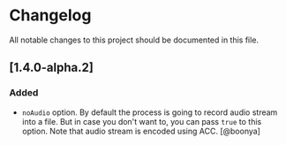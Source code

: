 # Changelog

All notable changes to this project should be documented in this file.

## [1.4.0-alpha.2]

### Added

- `noAudio` option. By default the process is going to record audio stream into a file. But in case you don't want to, you can pass `true` to this option. Note that audio stream is encoded using ACC. [@boonya]
